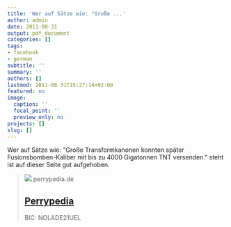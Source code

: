 ```yaml
---
title: 'Wer auf Sätze wie: "Große ...'
author: admin
date: 2011-08-31
output: pdf_document
categories: []
tags:
- facebook
- german
subtitle: ''
summary: ''
authors: []
lastmod: 2011-08-31T15:27:14+02:00
featured: no
image:
  caption: ''
  focal_point: ''
  preview_only: no
projects: []
slug: []
---
```

Wer auf Sätze wie: "Große Transformkanonen konnten später Fusionsbomben-Kaliber mit bis zu 4000 Gigatonnen TNT versenden." steht ist auf dieser Seite gut aufgehoben.
> [![](http://www.perrypedia.de/mediawiki/images/thumb/6/63/Shakehands.jpg/1200px-Shakehands.jpg)](http://www.perrypedia.proc.org/wiki/Hauptseite)
> perrypedia.de
> ## [Perrypedia](http://www.perrypedia.proc.org/wiki/Hauptseite)
>
>BIC: NOLADE21UEL


